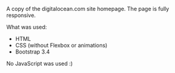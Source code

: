 A copy of the digitalocean.com site homepage. The page is fully responsive.

What was used:
- HTML
- CSS (without Flexbox or animations)
- Bootstrap 3.4

No JavaScript was used :)